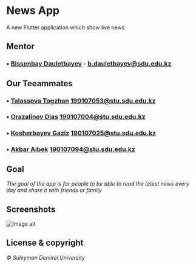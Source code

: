 # News App

A new Flutter application which show live news
 
## Mentor
### ▪ [Bissenbay Dauletbayev](https://github.com/bissenbay) - b.dauletbayev@sdu.edu.kz

## Our Teeammates
### ▪ [Talassova Togzhan](https://github.com/Tokashti) 190107053@stu.sdu.edu.kz
### ▪ [Orazalinov Dias](https://github.com/Diasorazalinov) 190107004@stu.sdu.edu.kz
### ▪ [Kosherbayev Gaziz](https://github.com/Kgaziz) 190107025@stu.sdu.edu.kz
### ▪ [Akbar Aibek](https://github.com/AibekAkbar) 190107094@stu.sdu.edu.kz

## Goal
*The goal of the app is for people to be able to read the latest news every day and share it with friends or family*

## Screenshots
![Image alt](https://github.com/{username}/{repository}/raw/{branch}/{path}/image.png)


## License & copyright
*© Suleyman Demirel University*



